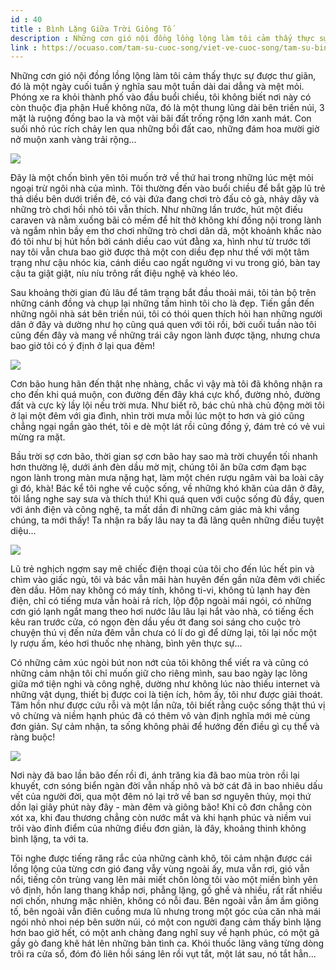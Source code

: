 ```yaml
---
id : 40
title : Bình Lặng Giữa Trời Giông Tố
description : Những cơn gió nội đồng lồng lộng làm tôi cảm thấy thực sự được thư giãn, đó là một ngày cuối tuần ý nghĩa sau một tuần dài dai dẳng và mệt mỏi. Phóng xe ra khỏi thành phố vào đầu buổi chiều, tôi không biết nơi này có còn thuộc địa phận Huế không nữa, đó là một thung lũng dài bên triền núi, 3 mặt là ruộng đồng bao la và một vài bãi đất trống rộng lớn xanh mát. Con suối nhỏ rúc rích chảy len qua những bồi đất cao, những đám hoa mười giờ nở muộn xanh vàng trải rộng...
link : https://ocuaso.com/tam-su-cuoc-song/viet-ve-cuoc-song/tam-su-binh-lang-giua-troi-giong-to.html
---
```


Những cơn gió nội đồng lồng lộng làm tôi cảm thấy thực sự được thư giãn,
đó là một ngày cuối tuần ý nghĩa sau một tuần dài dai dẳng và mệt mỏi. Phóng
xe ra khỏi thành phố vào đầu buổi chiều, tôi không biết nơi này có còn thuộc
địa phận Huế không nữa, đó là một thung lũng dài bên triền núi, 3 mặt là
ruộng đồng bao la và một vài bãi đất trống rộng lớn xanh mát. Con suối nhỏ
rúc rích chảy len qua những bồi đất cao, những đám hoa mười giờ nở muộn
xanh vàng trải rộng...

![](https://ocuaso.com/wp-content/uploads/2016/05/tam-su-binh-lang-giua-troi-giong-to-3.jpg)

Đây là một chốn bình yên tôi muốn trở về thứ hai trong những lúc mệt mỏi
ngoại trừ ngôi nhà của mình. Tôi thường đến vào buổi chiều để bắt gặp lũ
trẻ thả diều bên dưới triền đê, có vài đứa đang chơi trò đấu cỏ gà, nhảy
dây và những trò chơi hồi nhỏ tôi vẫn thích. Như những lần trước, hút một
điếu caraven và nằm xuống bãi cỏ mềm để hít thở không khí đồng nội trong
lành và ngắm nhìn bầy em thơ chơi những trò chơi dân dã, một khoảnh khắc
nào đó tôi như bị hút hồn bởi cánh diều cao vút đằng xa, hình như từ trước
tới nay tôi vẫn chưa bao giờ được thả một con diều đẹp như thế với một tâm
trạng như cậu nhóc kia, cánh diều cao ngất ngưởng vi vu trong gió, bàn tay
cậu ta giật giật, níu níu trông rất điệu nghệ và khéo léo.

Sau khoảng thời gian đủ lâu để tâm trạng bắt đầu thoải mái, tôi tản bộ trên
những cánh đồng và chụp lại những tấm hình tôi cho là đẹp. Tiến gần đến
những ngôi nhà sát bên triền núi, tôi có thói quen thích hỏi han những người
dân ở đây và dường như họ cũng quá quen với tôi rồi, bởi cuối tuần nào tôi
cũng đến đây và mang về những trái cây ngon lành được tặng, nhưng chưa bao
giờ tôi có ý định ở lại qua đêm!

![](https://ocuaso.com/wp-content/uploads/2016/05/tam-su-binh-lang-giua-troi-giong-to.jpg)

Cơn bão hung hãn đến thật nhẹ nhàng, chắc vì vậy mà tôi đã không nhận ra
cho đến khi quá muộn, con đường đến đây khá cực khổ, đường nhỏ, đường đất
và cực kỳ lầy lội nếu trời mưa. Như biết rõ, bác chủ nhà chủ động mời tôi
ở lại một đêm với gia đình, nhìn trời mưa mỗi lúc một to hơn và gió cũng
chẳng ngại ngần gào thét, tôi e dè một lát rồi cũng đồng ý, đám trẻ có vẻ
vui mừng ra mặt.

Bầu trời sợ cơn bão, thời gian sợ cơn bão hay sao mà trời chuyển tối nhanh
hơn thường lệ, dưới ánh đèn dầu mờ mịt, chúng tôi ăn bữa cơm đạm bạc ngon
lành trong màn mưa nặng hạt, làm một chén rượu ngâm vài ba loài cây gì đó,
khà! Bác kể tôi nghe về cuộc sống, về những khó khăn của dân ở đây, tôi
lắng nghe say sưa và thích thú! Khi quá quen với cuộc sống đủ đầy, quen
với ánh điện và công nghệ, ta mất dần đi những cảm giác mà khi vắng chúng,
ta mới thấy! Ta nhận ra bấy lâu nay ta đã lãng quên những điều tuyệt diệu...

![](https://ocuaso.com/wp-content/uploads/2016/05/tam-su-binh-lang-giua-troi-giong-to-2.jpg)

Lũ trẻ nghịch ngợm say mê chiếc điện thoại của tôi cho đến lúc hết pin và
chìm vào giấc ngủ, tôi và bác vẫn mãi hàn huyên đến gần nửa đêm với chiếc
đèn dầu. Hôm nay không có máy tính, không ti-vi, không tủ lạnh hay đèn điện,
chỉ có tiếng mưa vẫn hoài rả rích, lộp độp ngoài mái ngói, có những cơn
gió lạnh ngắt mang theo hơi nước lâu lâu lại hắt vào nhà, có tiếng ếch kêu
ran trước cửa, có ngọn đèn dầu yếu ớt đang soi sáng cho cuộc trò chuyện
thú vị đến nửa đêm vẫn chưa có lí do gì để dừng lại, tôi lại nốc một ly
rượu ấm, kéo hơi thuốc nhẹ nhàng, bình yên thực sự...

Có những cảm xúc ngòi bút non nớt của tôi không thể viết ra và cũng có những
cảm nhận tôi chỉ muốn giữ cho riêng mình, sau bao ngày lạc lõng giữa mớ
tiện nghi và công nghệ, dường như không lúc nào thiếu internet và những
vật dụng, thiết bị được coi là tiện ích, hôm ấy, tôi như được giải thoát.
Tâm hồn như được cứu rỗi và một lần nữa, tôi biết rằng cuộc sống thật thú
vị vô chừng và niềm hạnh phúc đã có thêm vô vàn định nghĩa mới mẻ cùng đơn
giản. Sự cảm nhận, ta sống không phải để hướng đến điều gì cụ thể và ràng
buộc!

![](https://ocuaso.com/wp-content/uploads/2016/05/tam-su-binh-lang-giua-troi-giong-to-4.jpg)

Nơi này đã bao lần bão đến rồi đi, ánh trăng kia đã bao mùa tròn rồi lại
khuyết, cơn sóng biển ngàn đời vẫn nhấp nhô và bờ cát đã in bao nhiêu dấu
vết của người đời, qua một đêm nó lại trở về ban sơ nguyên thủy, mọi thứ
dồn lại giây phút này đây - màn đêm và giông bão! Khi cô đơn chẳng còn xót
xa, khi đau thương chẳng còn nước mắt và khi hạnh phúc và niềm vui trôi
vào đỉnh điểm của những điều đơn giản, là đây, khoảng thinh không bình lặng,
ta với ta.

Tôi nghe được tiếng răng rắc của những cành khô, tôi cảm nhận được cái lồng
lộng của từng cơn gió đang vẫy vùng ngoài ấy, mưa vẫn rơi, gió vẫn nổi,
tiếng côn trùng vang lên mải miết chôn lòng tôi vào một miền bình yên vô
định, hồn lang thang khắp nơi, phẳng lặng, gồ ghề và nhiều, rất rất nhiều
nơi chốn, nhưng mặc nhiên, không có nỗi đau. Bên ngoài vẫn ầm ầm giông tố,
bên ngoài vẫn điên cuồng mưa lũ nhưng trong một góc của căn nhà mái ngói
nhỏ nhoi nép bên sườn núi, có một con người đang cảm thấy bình lặng hơn
bao giờ hết, có một anh chàng đang nghĩ suy về hạnh phúc, có một gã gầy
gò đang khẽ hát lên những bản tình ca. Khói thuốc lãng vãng từng dòng trôi
ra cửa sổ, đóm đỏ liên hồi sáng lên rồi vụt tắt, một lát sau, nó tắt hẳn...